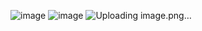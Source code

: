 ![image](https://github.com/user-attachments/assets/479ddb67-1708-4f07-8aca-44e1ba16a0c5)
![image](https://github.com/user-attachments/assets/dbe03d80-7346-49a0-869e-02e163fda28e)
![Uploading image.png…]()

